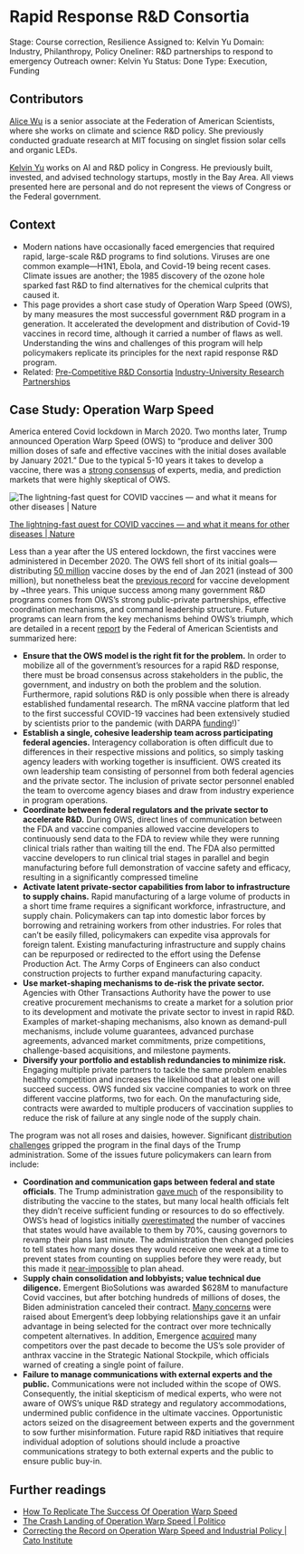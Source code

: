 # Rapid Response R&D Consortia

Stage: Course correction, Resilience
Assigned to: Kelvin Yu
Domain: Industry, Philanthropy, Policy
Oneliner: R&D partnerships to respond to emergency
Outreach owner: Kelvin Yu
Status: Done
Type: Execution, Funding

## Contributors

[Alice Wu](https://www.linkedin.com/in/alice-q-wu/) is a senior associate at the Federation of American Scientists, where she works on climate and science R&D policy. She previously conducted graduate research at MIT focusing on singlet fission solar cells and organic LEDs.

[Kelvin Yu](https://www.kelv.me/) works on AI and R&D policy in Congress. He previously built, invested, and advised technology startups, mostly in the Bay Area. All views presented here are personal and do not represent the views of Congress or the Federal government.

## Context

- Modern nations have occasionally faced emergencies that required rapid, large-scale R&D programs to find solutions. Viruses are one common example—H1N1, Ebola, and Covid-19 being recent cases. Climate issues are another; the 1985 discovery of the ozone hole sparked fast R&D to find alternatives for the chemical culprits that caused it.
- This page provides a short case study of Operation Warp Speed (OWS), by many measures the most successful government R&D program in a generation. It accelerated the development and distribution of Covid-19 vaccines in record time, although it carried a number of flaws as well. Understanding the wins and challenges of this program will help policymakers replicate its principles for the next rapid response R&D program.
- Related: [Pre-Competitive R&D Consortia](Pre-Competitive%20R&D%20Consortia%20c07f6245c9c3483bb586ab934aad3a6c.md) [Industry-University Research Partnerships](Industry-University%20Research%20Partnerships%204d9fbd88cb624574855b190ed6e4569a.md)

## Case Study: Operation Warp Speed

America entered Covid lockdown in March 2020. Two months later, Trump announced Operation Warp Speed (OWS) to “produce and deliver 300 million doses of safe and effective vaccines with the initial doses available by January 2021.” Due to the typical 5-10 years it takes to develop a vaccine, there was a [strong consensus](https://thehill.com/opinion/white-house/544175-getting-the-facts-right-on-operation-warp-speed/#:~:text=Consider%20some%20typical%20examples) of experts, media, and prediction markets that were highly skeptical of OWS.

![[The lightning-fast quest for COVID vaccines — and what it means for other diseases | Nature](https://www.nature.com/articles/d41586-020-03626-1)](Rapid%20Response%20R&D%20Consortia%2034ac0276c8ed46b5a671039520fb5564/Untitled.png)

[The lightning-fast quest for COVID vaccines — and what it means for other diseases | Nature](https://www.nature.com/articles/d41586-020-03626-1)

Less than a year after the US entered lockdown, the first vaccines were administered in December 2020. The OWS fell short of its initial goals—distributing [50 million](https://www.cnn.com/world/live-news/coronavirus-pandemic-vaccine-updates-01-31-21/h_1193af5dd1d7cb1a2dcb6c41c1a5ab63) vaccine doses by the end of Jan 2021 (instead of 300 million), but nonetheless beat the [previous record](https://www.nature.com/articles/d41586-020-03626-1) for vaccine development by ~three years. This unique success among many government R&D programs comes from OWS’s strong public-private partnerships, effective coordination mechanisms, and command leadership structure. Future programs can learn from the key mechanisms behind OWS’s triumph, which are detailed in a recent [report](https://fas.org/publication/how-to-operation-warp-speed/) by the Federal of American Scientists and summarized here:

- **Ensure that the OWS model is the right fit for the problem.** In order to mobilize all of the government’s resources for a rapid R&D response, there must be broad consensus across stakeholders in the public, the government, and industry on both the problem and the solution. Furthermore, rapid solutions R&D is only possible when there is already established fundamental research. The mRNA vaccine platform that led to the first successful COVID-19 vaccines had been extensively studied by scientists prior to the pandemic (with DARPA [funding](https://www.darpa.mil/work-with-us/covid-19)!)ˇ
- ****************************************Establish a single, cohesive leadership team across participating federal agencies.**************************************** Interagency collaboration is often difficult due to differences in their respective missions and politics, so simply tasking agency leaders with working together is insufficient. OWS created its own leadership team consisting of personnel from both federal agencies and the private sector. The inclusion of private sector personnel enabled the team to overcome agency biases and draw from industry experience in program operations.
- **Coordinate between federal regulators and the private sector to accelerate R&D.** During OWS, direct lines of communication between the FDA and vaccine companies allowed vaccine developers to continuously send data to the FDA to review while they were running clinical trials rather than waiting till the end. The FDA also permitted vaccine developers to run clinical trial stages in parallel and begin manufacturing before full demonstration of vaccine safety and efficacy, resulting in a significantly compressed timeline
- **Activate latent private-sector capabilities from labor to infrastructure to supply chains.** Rapid manufacturing of a large volume of products in a short time frame requires a significant workforce, infrastructure, and supply chain. Policymakers can tap into domestic labor forces by borrowing and retraining workers from other industries. For roles that can’t be easily filled, policymakers can expedite visa approvals for foreign talent. Existing manufacturing infrastructure and supply chains can be repurposed or redirected to the effort using the Defense Production Act. The Army Corps of Engineers can also conduct construction projects to further expand manufacturing capacity.
- ********************************************Use market-shaping mechanisms to de-risk the private sector.******************************************** Agencies with Other Transactions Authority have the power to use creative procurement mechanisms to create a market for a solution prior to its development and motivate the private sector to invest in rapid R&D. Examples of market-shaping mechanisms, also known as demand-pull mechanisms, include volume guarantees, advanced purchase agreements, advanced market commitments, prize competitions, challenge-based acquisitions, and milestone payments.
- ******************************Diversify your portfolio and establish redundancies to minimize risk.****************************** Engaging multiple private partners to tackle the same problem enables healthy competition and increases the likelihood that at least one will succeed success. OWS funded six vaccine companies to work on three different vaccine platforms, two for each. On the manufacturing side, contracts were awarded to multiple producers of vaccination supplies to reduce the risk of failure at any single node of the supply chain.

The program was not all roses and daisies, however. Significant [distribution challenges](https://www.politico.com/news/2021/01/17/crash-landing-of-operation-warp-speed-459892) gripped the program in the final days of the Trump administration. Some of the issues future policymakers can learn from include:

- **Coordination and communication gaps between federal and state officials**. The Trump administration [gave much](https://time.com/5932028/vaccine-rollout-joe-biden/) of the responsibility to distributing the vaccine to the states, but many local health officials felt they didn’t receive sufficient funding or resources to do so effectively. OWS’s head of logistics initially [overestimated](https://www.politico.com/news/2020/12/19/coronavirus-vaccine-overcount-warp-speed-448692#:~:text=Operation%20Warp%20Speed%20originally%20estimated%20up%20to%207.3%20million%20doses%20could%20be%20available%20in%20the%20second%20week%20of%20vaccine%20distribution.%20Instead%2C%20about%204.3%20million%20shots%20are%20ready%20%E2%80%94%20a%20discrepancy%20that%20has%20left%20governors%20scrambling%20to%20revise%20their%20vaccination%20plans.) the number of vaccines that states would have available to them by 70%, causing governors to revamp their plans last minute. The administration then changed policies to tell states how many doses they would receive one week at a time to prevent states from counting on supplies before they were ready, but this made it [near-impossible](https://www.propublica.org/article/how-operation-warp-speed-created-vaccination-chaos) to plan ahead.
- S**upply chain consolidation and lobbyists; value technical due diligence.** Emergent BioSolutions was awarded $628M to manufacture Covid vaccines, but after botching hundreds of millions of doses, the Biden administration canceled their contract. [Many concerns](https://www.cnbc.com/2021/04/20/congressional-investigation-launched-into-emergent-biosolutions-federal-vaccine-contracts-.html) were raised about Emergent’s deep lobbying relationships gave it an unfair advantage in being selected for the contract over more technically competent alternatives. In addition, Emergence [acquired](https://www.washingtonpost.com/investigations/before-the-pandemic-top-contractor-received-billions-from-government-to-help-prepare-the-nation-for-biowarfare/2020/06/17/38d9ad3a-a41b-11ea-8681-7d471bf20207_story.html#:~:text=The%20industry%20consolidation,such%20as%20vaccines.) many competitors over the past decade to become the US’s sole provider of anthrax vaccine in the Strategic National Stockpile, which officials warned of creating a single point of failure.
- ****************************************************************************************Failure to manage communications with external experts and the public.**************************************************************************************** Communications were not included within the scope of OWS. Consequently, the initial skepticism of medical experts, who were not aware of OWS’s unique R&D strategy and regulatory accommodations, undermined public confidence in the ultimate vaccines. Opportunistic actors seized on the disagreement between experts and the government to sow further misinformation. Future rapid R&D initiatives that require individual adoption of solutions should include a proactive communications strategy to both external experts and the public to ensure public buy-in.

## Further readings

- [How To Replicate The Success Of Operation Warp Speed](https://fas.org/publication/how-to-operation-warp-speed/)
- [The Crash Landing of Operation Warp Speed | Politico](https://www.politico.com/news/2021/01/17/crash-landing-of-operation-warp-speed-459892)
- [Correcting the Record on Operation Warp Speed and Industrial Policy | Cato Institute](https://www.cato.org/commentary/correcting-record-operation-warp-speed-industrial-policy)